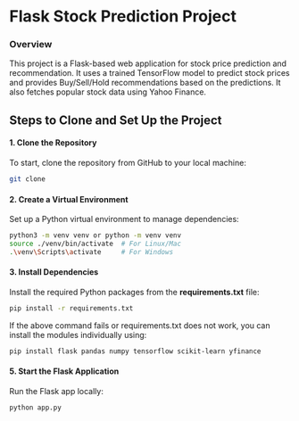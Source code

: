# Flask Stock Prediction Project

<h3>Overview</h3>
<p>This project is a Flask-based web application for stock price prediction and recommendation. It uses a trained TensorFlow model to predict stock prices and provides Buy/Sell/Hold recommendations based on the predictions. It also fetches popular stock data using Yahoo Finance.</p>

<h2>Steps to Clone and Set Up the Project</h2>
<h4>1. Clone the Repository</h4>
To start, clone the repository from GitHub to your local machine:

```bash
git clone 
```

<h4>2. Create a Virtual Environment</h4>
Set up a Python virtual environment to manage dependencies:

```bash
python3 -m venv venv or python -m venv venv
source ./venv/bin/activate  # For Linux/Mac
.\venv\Scripts\activate     # For Windows
```

<h4>3. Install Dependencies</h4>
Install the required Python packages from the <b>requirements.txt</b> file:

```bash
pip install -r requirements.txt
```

If the above command fails or requirements.txt does not work, you can install the modules individually using:
```bash
pip install flask pandas numpy tensorflow scikit-learn yfinance
```

<h4>5. Start the Flask Application</h4>
Run the Flask app locally:

```bash
python app.py
```

